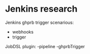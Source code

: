 # Jenkins research
Jenkins ghprb trigger scenarious:
- webhooks
- trigger

JobDSL plugin:
-pipeline
-ghprbTrigger
